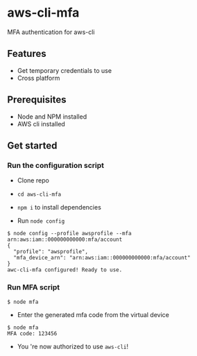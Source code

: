 # aws-cli-mfa

MFA authentication for aws-cli



## Features

- Get temporary credentials to use
- Cross platform



## Prerequisites

- Node and NPM installed
- AWS cli installed



## Get started


### Run the configuration script

- Clone repo
- `cd aws-cli-mfa`
- `npm i` to install dependencies

- Run `node config`

```shell
$ node config --profile awsprofile --mfa arn:aws:iam::000000000000:mfa/account
{
  "profile": "awsprofile",
  "mfa_device_arn": "arn:aws:iam::000000000000:mfa/account"
}
awc-cli-mfa configured! Ready to use.
```


### Run MFA script

```shell
$ node mfa
```

- Enter the generated mfa code from the virtual device

```shell
$ node mfa
MFA code: 123456
```

- You 're now authorized to use `aws-cli`!
